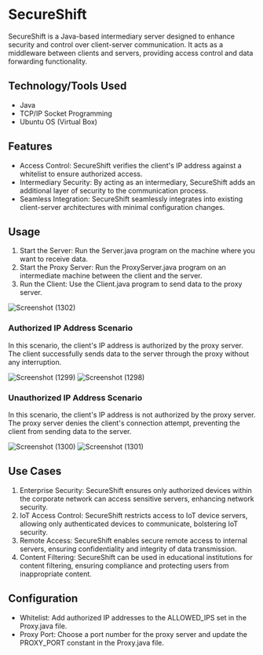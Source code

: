 # SecureShift

SecureShift is a Java-based intermediary server designed to enhance security and control over client-server communication. It acts as a middleware between clients and servers, providing access control and data forwarding functionality.

## Technology/Tools Used

- Java
- TCP/IP Socket Programming
- Ubuntu OS (Virtual Box)

## Features

- Access Control: SecureShift verifies the client's IP address against a whitelist to ensure authorized access.
- Intermediary Security: By acting as an intermediary, SecureShift adds an additional layer of security to the communication process.
- Seamless Integration: SecureShift seamlessly integrates into existing client-server architectures with minimal configuration changes.

## Usage

1. Start the Server: Run the Server.java program on the machine where you want to receive data.
2. Start the Proxy Server: Run the ProxyServer.java program on an intermediate machine between the client and the server.
3. Run the Client: Use the Client.java program to send data to the proxy server.

![Screenshot (1302)](https://github.com/ItsJupiter000/SecureShift/assets/120741895/15d31be1-2768-4045-865c-c16d0db550ee)


### Authorized IP Address Scenario

In this scenario, the client's IP address is authorized by the proxy server. The client successfully sends data to the server through the proxy without any interruption.

![Screenshot (1299)](https://github.com/ItsJupiter000/SecureShift/assets/120741895/b7b3e54d-c2e6-47f6-9636-48f538f53716)
![Screenshot (1298)](https://github.com/ItsJupiter000/SecureShift/assets/120741895/0002dd0d-d2e1-4b38-b712-d9f39eb43e81)

### Unauthorized IP Address Scenario

In this scenario, the client's IP address is not authorized by the proxy server. The proxy server denies the client's connection attempt, preventing the client from sending data to the server.

![Screenshot (1300)](https://github.com/ItsJupiter000/SecureShift/assets/120741895/a2f4dbcc-9379-4111-8ac4-911cc5ae32bc)
![Screenshot (1301)](https://github.com/ItsJupiter000/SecureShift/assets/120741895/2a9c183c-8eaf-46b9-a3c9-da2063b117bc)


## Use Cases

1. Enterprise Security: SecureShift ensures only authorized devices within the corporate network can access sensitive servers, enhancing network security.
2. IoT Access Control: SecureShift restricts access to IoT device servers, allowing only authenticated devices to communicate, bolstering IoT security.
3. Remote Access: SecureShift enables secure remote access to internal servers, ensuring confidentiality and integrity of data transmission.
4. Content Filtering: SecureShift can be used in educational institutions for content filtering, ensuring compliance and protecting users from inappropriate content.

## Configuration

- Whitelist: Add authorized IP addresses to the ALLOWED_IPS set in the Proxy.java file.
- Proxy Port: Choose a port number for the proxy server and update the PROXY_PORT constant in the Proxy.java file.


